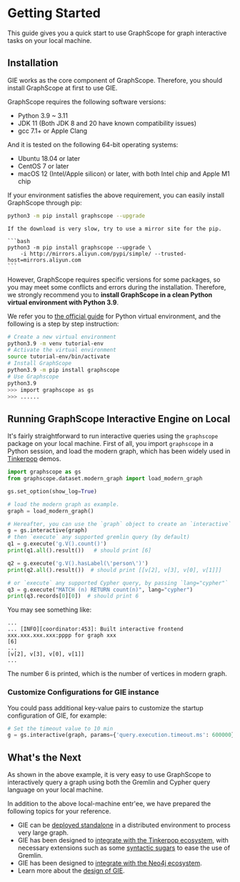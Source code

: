 # Getting Started

This guide gives you a quick start to use GraphScope for graph interactive tasks on your local machine.

## Installation

GIE works as the core component of GraphScope. Therefore, you should install GraphScope at first to use GIE.

GraphScope requires the following software versions:

- Python 3.9 ~ 3.11
- JDK 11 (Both JDK 8 and 20 have known compatibility issues)
- gcc 7.1+ or Apple Clang


And it is tested on the following 64-bit operating systems:

- Ubuntu 18.04 or later
- CentOS 7 or later
- macOS 12 (Intel/Apple silicon) or later, with both Intel chip and Apple M1 chip

If your environment satisfies the above requirement, you can easily install GraphScope through pip:

```bash
python3 -m pip install graphscope --upgrade
```

````{tip}
If the download is very slow, try to use a mirror site for the pip.

```bash
python3 -m pip install graphscope --upgrade \
    -i http://mirrors.aliyun.com/pypi/simple/ --trusted-host=mirrors.aliyun.com
```
````

However, GraphScope requires specific versions for some packages, so you may meet some conflicts and errors during the installation. Therefore, we strongly recommend you to **install GraphScope in a clean Python virtual environment with Python 3.9**.

We refer you to [the official guide](https://docs.python.org/3.9/tutorial/venv.html) for Python virtual environment, and the following is a step by step instruction:

```bash
# Create a new virtual environment
python3.9 -m venv tutorial-env
# Activate the virtual environment
source tutorial-env/bin/activate
# Install GraphScope
python3.9 -m pip install graphscope
# Use Graphscope
python3.9
>>> import graphscope as gs
>>> ......
```

## Running GraphScope Interactive Engine on Local

It's fairly straightforward to run interactive queries using the `graphscope` package on
your local machine. First of all, you import `graphscope` in a Python session, and load
the modern graph, which has been widely used in [Tinkerpop](https://tinkerpop.apache.org/docs/3.6.2/tutorials/getting-started/) demos.


```python
import graphscope as gs
from graphscope.dataset.modern_graph import load_modern_graph

gs.set_option(show_log=True)

# load the modern graph as example.
graph = load_modern_graph()

# Hereafter, you can use the `graph` object to create an `interactive` query session
g = gs.interactive(graph)
# then `execute` any supported gremlin query (by default)
q1 = g.execute('g.V().count()')
print(q1.all().result())   # should print [6]

q2 = g.execute('g.V().hasLabel(\'person\')')
print(q2.all().result())  # should print [[v[2], v[3], v[0], v[1]]]

# or `execute` any supported Cypher query, by passing `lang="cypher"`
q3 = g.execute("MATCH (n) RETURN count(n)", lang="cypher")
print(q3.records[0][0])  # should print 6
```

You may see something like:
```Shell
...
... [INFO][coordinator:453]: Built interactive frontend xxx.xxx.xxx.xxx:pppp for graph xxx
[6]
...
[v[2], v[3], v[0], v[1]]
...
```

The number 6 is printed, which is the number of vertices in modern graph.

### Customize Configurations for GIE instance

You could pass additional key-value pairs to customize the startup configuration of GIE, for example:

```python
# Set the timeout value to 10 min
g = gs.interactive(graph, params={'query.execution.timeout.ms': 600000})
```

## What's the Next
As shown in the above example, it is very easy to use GraphScope to interactively query a graph using both the Gremlin and Cypher query language on your local machine.

In addition to the above local-machine entr\'ee, we have prepared the following topics for your reference.

- GIE can be [deployed standalone](./deployment.md) in a distributed environment to process very large graph.
- GIE has been designed to [integrate with the Tinkerpop ecosystem](./tinkerpop/tinkerpop_gremlin.md), with necessary extensions such as some [syntactic sugars](./tinkerpop/supported_gremlin_steps.md) to ease the use of Gremlin.
- GIE has been designed to [integrate with the Neo4j ecosystem](./neo4j/cypher_sdk.md).
- Learn more about the [design of GIE](./design_of_gie).
